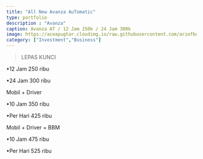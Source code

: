 ```yaml
---
title: "All New Avanza AuTomatic"
type: portfolio
description : "Avanza"
caption: Avanza AT / 12 Jam 250k / 24 Jam 300k
image: https://aceapugtar.cloudimg.io/raw.githubusercontent.com/ariefbuddies/bening-out/master/uploads/m1.webp?w=400&radius=25&force_format=png&?
category: ["Investment","Business"]
---
```

>LEPAS KUNCI

•12 Jam 250 ribu<br>

•24 Jam 300 ribu<br>

Mobil + Driver<br>

•10 Jam 350 ribu<br>

•Per Hari 425 ribu<br>

Mobil + Driver + BBM<br>

•10 Jam 475 ribu<br>

•Per Hari 525 ribu
